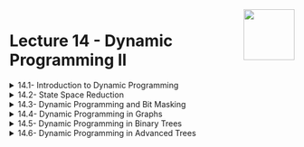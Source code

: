 <img align="right" width="90" height="90" src="https://github.com/cs-MohamedAyman/Computer-Science-Textbooks/blob/master/logos/algorithms.jpg">

# Lecture 14 - Dynamic Programming II

<details>
	<summary>14.1- Introduction to Dynamic Programming</summary>

</details>

<details>
	<summary>14.2- State Space Reduction</summary>

</details>

<details>
	<summary>14.3- Dynamic Programming and Bit Masking</summary>

</details>

<details>
	<summary>14.4- Dynamic Programming in Graphs</summary>

</details>

<details>
	<summary>14.5- Dynamic Programming in Binary Trees</summary>

</details>

<details>
	<summary>14.6- Dynamic Programming in Advanced Trees</summary>

</details>
